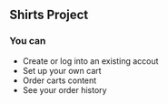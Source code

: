 ## Shirts Project

### You can
- Create or log into an existing accout
- Set up your own cart
- Order carts content
- See your order history
